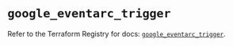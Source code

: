 # `google_eventarc_trigger`

Refer to the Terraform Registry for docs: [`google_eventarc_trigger`](https://registry.terraform.io/providers/drfaust92/google/4.16.4/docs/resources/eventarc_trigger).
